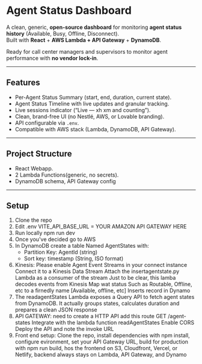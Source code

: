 # Agent Status Dashboard

A clean, generic, **open-source dashboard** for monitoring **agent status history** (Available, Busy, Offline, Disconnect).  
Built with **React** + **AWS Lambda + API Gateway** + **DynamoDB**.

Ready for call center managers and supervisors to monitor agent performance with **no vendor lock-in**.

---

## Features

-  Per-Agent Status Summary (start, end, duration, current state).
-  Agent Status Timeline with live updates and granular tracking.
-  Live sessions indicator (“Live — xh xm and counting”).
-  Clean, brand-free UI (no Nestlé, AWS, or Lovable branding).
-  API configurable via `.env`.
-  Compatible with AWS stack (Lambda, DynamoDB, API Gateway).

---

##  Project Structure

- React Webapp.
- 2 Lambda Functions(generic, no secrets).
- DynamoDB schema, API Gateway config
---

##  Setup

1. Clone the repo
2. Edit .env VITE_API_BASE_URL = YOUR AMAZON API GATEWAY HERE
3. Run locally npm run dev
5. Once you've decided go to AWS
6. In DynamoDB create a table Named AgentStates with:
    * Partition Key: AgentId (string)
    * Sort key: timestamp (String, ISO format)
7. Kinesis:
    Please enable Agent Event Streams in your connect instance
    Connect it to a Kinesis Data Stream
    Attach the  insertagentstate.py Lambda as a consumer of the stream
    Just to be clear, this lamba decodes events from Kinesis
    Map wat status Such as Routable, Offline, etc to a firnedly name [Available, offline, etc]
    Inserts record in Dynamo
8. The readagentStates Lambda exposes a Query API to fetch agent states from DynamoDB. It actually groups states, calculates duration and prepares a clean JSON response
9. API GATEWAY:
    need to create a HTTP API
    add this route GET /agent-states
    Integrate with the lambda function readAgentStates
    Enable CORS
    Deploy the API and note the invoke URL
10. Front end setup:
    Clone the repo, install dependencies with npm install, configure evironment, set your API Gateway URL, build for production with npm run build, hos the frontend on S3, Cloudfront, Vercel, or Netlify, backend always stays on Lambda, API Gateway, and Dynamo
